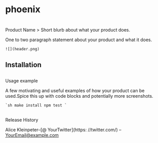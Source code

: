 # phoenix
#
Product Name
    >
    Short blurb about what your product does.


One to two paragraph statement about your product and what it does.

    ![](header.png)

## Installation



##
Usage example

A few motivating and useful examples of how your product can be used.Spice this up with code blocks and potentially more screenshots.


``
`sh
make install
npm test
`
``

##
Release History




Alice Kleinpeter–[@ YourTwitter](https: //twitter.com/) – YourEmail@example.com
